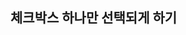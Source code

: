 ## 체크박스 하나만 선택되게 하기

<code>
    <script>
    jQuery(document).ready(function () {
    $('input[name="NotUse"]').click(function(){  
                    var val = $(this).attr('value');
                    if($(this).prop('checked') && val == "y"){
                        if ($('input[name="NotUse"][value="n"]').is(':checked')) {
                            $("input[name='NotUse'][value='n']").prop("checked", false);
                        } 
                    }
                    if($(this).prop('checked') && val == "n"){
                        if ($('input[name="NotUse"][value="y"]').is(':checked')) {
                            $("input[name='NotUse'][value='y']").prop("checked", false);
                        } 
                    }
                    $("input[name='tuSalesEndFl']").prop("checked", false);
                });
                
                $('input[name="tuSalesEndFl"]').click(function(){ 
                    if($(this).prop('checked')){
                        $('input[name="NotUse"]').prop("checked", false);
                    }
                });
    }
    </script>
</code>
